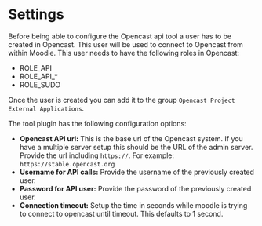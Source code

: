 # Settings

Before being able to configure the Opencast api tool a user has to be created in Opencast. This user will be used to connect to Opencast from within Moodle. This user needs to have the following roles in Opencast:

* ROLE_API
* ROLE_API_*
* ROLE_SUDO

Once the user is created you can add it to the group `Opencast Project External Applications`.

The tool plugin has the following configuration options:

* **Opencast API url:** This is the base url of the Opencast system. If you have a multiple server setup this should be the URL of the admin server. Provide the url including `https://`. For example: `https://stable.opencast.org`
* **Username for API calls:** Provide the username of the previously created user.
* **Password for API user:** Provide the password of the previously created user.
* **Connection timeout:** Setup the time in seconds while moodle is trying to connect to opencast until timeout. This defaults to 1 second.
